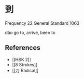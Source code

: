 # 到
Frequency 22
General Standard 1063

dào
go to, arrive, been to

## References
- [[HSK 2]]
- [[8 Strokes]]
- [[刀 Radical]]